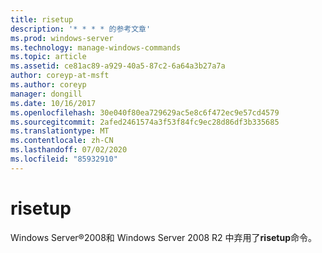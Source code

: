 ```yaml
---
title: risetup
description: '* * * * 的参考文章'
ms.prod: windows-server
ms.technology: manage-windows-commands
ms.topic: article
ms.assetid: ce81ac89-a929-40a5-87c2-6a64a3b27a7a
author: coreyp-at-msft
ms.author: coreyp
manager: dongill
ms.date: 10/16/2017
ms.openlocfilehash: 30e040f80ea729629ac5e8c6f472ec9e57cd4579
ms.sourcegitcommit: 2afed2461574a3f53f84fc9ec28d86df3b335685
ms.translationtype: MT
ms.contentlocale: zh-CN
ms.lasthandoff: 07/02/2020
ms.locfileid: "85932910"
---
```

# <a name="risetup"></a>risetup



Windows Server®2008和 Windows Server 2008 R2 中弃用了**risetup**命令。